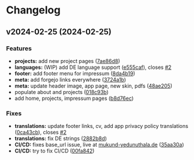 # Changelog

## v2024-02-25 (2024-02-25)

### Features

* **projects:** add  new project pages
([7ae86d8](https://git.mukund-yedunuthala.de/mukund-yedunuthala/portfolio-zola-tabi/commit/7ae86d8477969f0adeada341687da912c5b1577f))
* **languages:** (WIP) add DE language support
([e555caf](https://git.mukund-yedunuthala.de/mukund-yedunuthala/portfolio-zola-tabi/commit/e555cafc8cb6ba136c63172070d57d5ce77dc85b)),
closes
[#2](https://git.mukund-yedunuthala.de/mukund-yedunuthala/portfolio-zola-tabi/issues/2)
* **footer:** add footer menu for impressum
([8da4b19](https://git.mukund-yedunuthala.de/mukund-yedunuthala/portfolio-zola-tabi/commit/8da4b1966d0912207453704be194449e0165b5f3))
* **meta:** add forgejo links everywhere
([3724a1b](https://git.mukund-yedunuthala.de/mukund-yedunuthala/portfolio-zola-tabi/commit/3724a1b6dde71aa3c58e719cae0fb9b9ee6318f5))
* **meta:** update header image, app page, new skin, pdfs
([48ae205](https://git.mukund-yedunuthala.de/mukund-yedunuthala/portfolio-zola-tabi/commit/48ae205f43229fc1c7bd13061f97f1fc6e71170b))
* populate about and projects
([018c93b](https://git.mukund-yedunuthala.de/mukund-yedunuthala/portfolio-zola-tabi/commit/018c93b14889ff4b76d4320f9fc85bc19a3bd276))
* add home, projects, impressum pages
([b8d76ec](https://git.mukund-yedunuthala.de/mukund-yedunuthala/portfolio-zola-tabi/commit/b8d76eccc8cab23b757dada8b9d5d7274942b822))

### Fixes

* **translations:** update footer links, cv, add app privacy policy
translations
([0ca43cb](https://git.mukund-yedunuthala.de/mukund-yedunuthala/portfolio-zola-tabi/commit/0ca43cb6f3a388adff467731bcd2da52aa258d7f)),
closes
[#2](https://git.mukund-yedunuthala.de/mukund-yedunuthala/portfolio-zola-tabi/issues/2)
* **translations:** fix DE strings
([2882b8d](https://git.mukund-yedunuthala.de/mukund-yedunuthala/portfolio-zola-tabi/commit/2882b8df9ddf0458cbd47c57d654d56f1b08cc24))
* **CI/CD:** fixes base_url issue, live at
[mukund-yedunuthala.de](mukund-yedunuthala.de)
([35aa30a](https://git.mukund-yedunuthala.de/mukund-yedunuthala/portfolio-zola-tabi/commit/35aa30a826f3b832575e8fa973b853731d41ebe3))
* **CI/CD:** try to fix CI/CD
([00fa842](https://git.mukund-yedunuthala.de/mukund-yedunuthala/portfolio-zola-tabi/commit/00fa842f5889c659a03acd41bc1b81f2c16b48b2))
